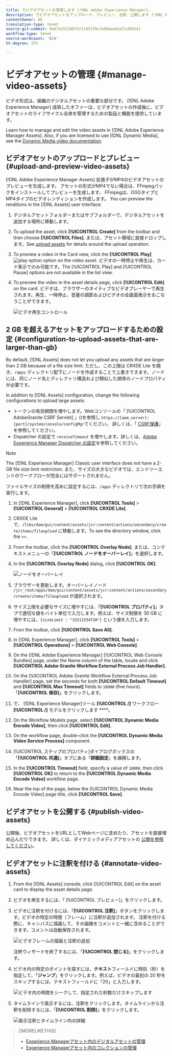 ```yaml
---
title: でビデオアセットを管理します [!DNL Adobe Experience Manager]。
description: でビデオアセットをアップロード、プレビュー、注釈、公開します [!DNL Adobe Experience Manager]。
contentOwner: AG
translation-type: tm+mt
source-git-commit: 9e67e252348f471c052f6c3e88aea61d7a309241
workflow-type: tm+mt
source-wordcount: '814'
ht-degree: 37%

---
```



# ビデオアセットの管理 {#manage-video-assets}

ビデオ形式は、組織のデジタルアセットの重要な部分です。 [!DNL Adobe Experience Manager] 成熟したオファーは、ビデオアセットの作成後に、ビデオアセットのライフサイクル全体を管理するための製品と機能を提供しています。

Learn how to manage and edit the video assets in [!DNL Adobe Experience Manager Assets]. Also, if you are licensed to use [!DNL Dynamic Media], see the [Dynamic Media video documentation](/help/assets/video.md).

## ビデオアセットのアップロードとプレビュー {#upload-and-preview-video-assets}

[!DNL Adobe Experience Manager Assets] 拡張子がMP4のビデオアセットのプレビューを生成します。 アセットの形式がMP4でない場合は、FFmpegパックをインストールしてプレビューを生成します。 FFmpegは、OGGタイプとMP4タイプのビデオレンディションを作成します。 You can preview the renditions in the [!DNL Assets] user interface.

1. デジタルアセットフォルダーまたはサブフォルダーで、デジタルアセットを追加する場所に移動します。
1. To upload the asset, click **[!UICONTROL Create]** from the toolbar and then choose **[!UICONTROL Files]**. または、アセット領域に直接ドロップします。See [upload assets](managing-assets-touch-ui.md#uploading-assets) for details around the upload operation.
1. To preview a video in the Card view, click the **[!UICONTROL Play]** ![play option](assets/do-not-localize/play.png) option on the video asset. ビデオの一時停止や再生は、カード表示でのみ可能です。The [!UICONTROL Play] and [!UICONTROL Pause] options are not available in the list view.

1. To preview the video in the asset details page, click **[!UICONTROL Edit]** on the card. ビデオは、ブラウザーのネイティブなビデオプレーヤーで再生されます。再生、一時停止、音量の調節およびビデオの全画面表示をおこなうことができます。

   ![ビデオ再生コントロール](assets/video-playback-controls.png)

## 2 GB を超えるアセットをアップロードするための設定 {#configuration-to-upload-assets-that-are-larger-than-gb}

By default, [!DNL Assets] does not let you upload any assets that are larger than 2 GB because of a file size limit. ただし、この上限は CRXDE Lite を開き、`/apps` ディレクトリ配下にノードを作成することで上書きできます。ノードには、同じノード名とディレクトリ構造および類似した順序のノードプロパティが必要です。

In addition to [!DNL Assets] configuration, change the following configurations to upload large assets:

* トークンの有効期間を増やします。Webコンソールの「 [!UICONTROL AdobeGranite CSRF Servlet] 」()を参照し `https://[aem_server]:[port]/system/console/configMgr`てください。 詳しくは、「 [CSRF保護](/help/sites-developing/csrf-protection.md)」を参照してください。
* Dispatcher の設定で `receiveTimeout` を増やします。詳しくは、[Adobe Experience Manager Dispatcher の設定](https://docs.adobe.com/content/help/ja-JP/experience-manager-dispatcher/using/configuring/dispatcher-configuration.html#renders-options)を参照してください。

>[!NOTE]
>
>The [!DNL Experience Manager] Classic user interface does not have a 2-GB file size limit restriction. また、サイズの大きなビデオでは、エンドツーエンドのワークフローが完全にはサポートされません。

ファイルサイズの制限を高めに設定するには、`/apps` ディレクトリで次の手順を実行します。

1. In [!DNL Experience Manager], click **[!UICONTROL Tools]** > **[!UICONTROL General]** > **[!UICONTROL CRXDE Lite]**.
1. CRXDE Lite で、`/libs/dam/gui/content/assets/jcr:content/actions/secondary/create/items/fileupload` に移動します。To see the directory window, click the `>>`.
1. From the toolbar, click the **[!UICONTROL Overlay Node]**. または、コンテキストメニューの「**[!UICONTROL ノードをオーバーレイ]**」を選択します。
1. In the **[!UICONTROL Overlay Node]** dialog, click **[!UICONTROL OK]**.

   ![ノードをオーバーレイ](assets/overlay-node-path.png)

1. ブラウザーを更新します。オーバーレイノード `/jcr_root/apps/dam/gui/content/assets/jcr:content/actions/secondary/create/items/fileupload` が選択されます。
1. サイズ上限を必要なサイズに増やすには、「**[!UICONTROL プロパティ]**」タブで適切な値をバイト単位で入力します。例えば、サイズ制限を 30 GB に増やすには、`{sizeLimit : "32212254720"}` という値を入力します。

1. From the toolbar, click **[!UICONTROL Save All]**.
1. In [!DNL Experience Manager], click **[!UICONTROL Tools]** > **[!UICONTROL Operations]** > **[!UICONTROL Web Console]**.
1. On the [!DNL Adobe Experience Manager] [!UICONTROL Web Console Bundles] page, under the Name column of the table, locate and click **[!UICONTROL Adobe Granite Workflow External Process Job Handler]**.
1. On the [!UICONTROL Adobe Granite Workflow External Process Job Handler] page, set the seconds for both **[!UICONTROL Default Timeout]** and **[!UICONTROL Max Timeout]** fields to `18000` (five hours). 「**[!UICONTROL 保存]**」をクリックします。
1. で、 [!DNL Experience Manager]ツール **[!UICONTROL /]** ワークフロー **[!UICONTROL /]** モデルをクリックします ****。
1. On the Workflow Models page, select **[!UICONTROL Dynamic Media Encode Video]**, then click **[!UICONTROL Edit]**.
1. On the workflow page, double-click the **[!UICONTROL Dynamic Media Video Service Process]** component.
1. [!UICONTROL ステップのプロパティ]ダイアログボックスの「**[!UICONTROL 共通]**」タブにある「**詳細設定**」を展開します。
1. In the **[!UICONTROL Timeout]** field, specify a value of `18000`, then click **[!UICONTROL OK]** to return to the **[!UICONTROL Dynamic Media Encode Video]** workflow page.
1. Near the top of the page, below the [!UICONTROL Dynamic Media Encode Video] page title, click **[!UICONTROL Save]**.

## ビデオアセットを公開する {#publish-video-assets}

公開後、ビデオアセットをURLとしてWebページに含めたり、アセットを直接埋め込んだりできます。 詳しくは、ダイナミックメディアアセットの [公開を参照してください](/help/assets/publishing-dynamicmedia-assets.md)。

## ビデオアセットに注釈を付ける {#annotate-video-assets}

1. From the [!DNL Assets] console, click [!UICONTROL Edit] on the asset card to display the asset details page.
1. ビデオを再生するには、「 [!UICONTROL プレビュー]」をクリックします。
1. ビデオに注釈を付けるには、「**[!UICONTROL 注釈]**」ボタンをクリックします。ビデオの特定の時間（フレーム）に注釈が追加されます。 注釈を付ける際に、キャンバスに描画して、その画像をコメントと一緒に含めることができます。コメントは自動保存されます。

   ![ビデオフレームの描画と注釈の追加](assets/annotate-video.png)

   注釈ウィザードを終了するには、「**[!UICONTROL 閉じる]**」をクリックします。

1. ビデオ内の特定のポイントを探すには、**テキスト**&#x200B;フィールドに時刻（秒）を指定して、「**ジャンプ**」をクリックします。例えば、ビデオの最初の 20 秒をスキップするには、テキストフィールドに「20」と入力します。

   ![ビデオ内の時間をシークして、指定された秒数だけスキップします](assets/seek-in-video.png)

1. タイムラインで表示するには、注釈をクリックします。タイムラインから注釈を削除するには、「**[!UICONTROL 削除]**」をクリックします。

   ![表示注釈とタイムライン内の詳細](assets/timeline-view-annotation.png)

>[!MORELIKETHIS]
>
>* [Experience Managerアセット内のデジタルアセットの管理](/help/assets/managing-assets-touch-ui.md)
>* [Experience Managerアセット内のコレクションの管理](/help/assets/managing-collections-touch-ui.md)

